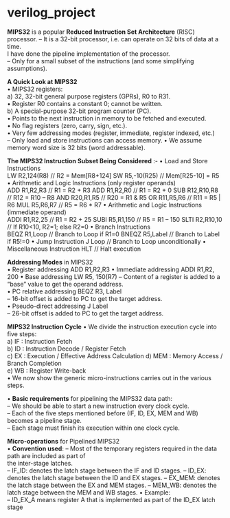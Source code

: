 # verilog_project

**MIPS32** is a	popular	**Reduced	Instruction	Set	Architecture**	(RISC)	processor.
– It	is	a	32-bit	processor,	i.e.	can	operate	on	32	bits	of	data	at	a	time.	
I have done the pipeline	implementation	of	the	processor.	
– Only	for	a	small	subset	of	the	instructions	(and	some	simplifying	assumptions).



**A	Quick	Look	at	MIPS32**	
• MIPS32	registers:	
a) 32,	32-bit	general	purpose	registers	(GPRs),	R0	to	R31.	
• Register	R0	contains	a	constant	0;	cannot	be	written.	
b) A	special-purpose	32-bit	program	counter	(PC).	
• Points	to	the	next	instruction	in	memory	to	be	fetched	and	executed.	
• No	flag	registers	(zero,	carry,	sign,	etc.).	
• Very	few	addressing	modes	(register,	immediate,	register	indexed,	etc.)	
– Only	load	and	store	instructions	can	access	memory.	
• We	assume	memory	word	size	is	32	bits	(word	addressable).


**The	MIPS32	Instruction	Subset	Being	Considered** :-
• Load	and	Store	Instructions	
LW R2,124(R8) // R2 = Mem[R8+124] 
SW R5,-10(R25) // Mem[R25-10] = R5 
• Arithmetic	and	Logic	Instructions	(only	register	operands)	
ADD R1,R2,R3 // R1 = R2 + R3 
ADD R1,R2,R0 // R1 = R2 + 0 
SUB R12,R10,R8 // R12 = R10 – R8 
AND R20,R1,R5 // R20 = R1 & R5 
OR R11,R5,R6 // R11 = R5 | R6 
MUL R5,R6,R7 // R5 = R6 * R7
• Arithmetic	and	Logic	Instructions	(immediate	operand)	
ADDI R1,R2,25 // R1 = R2 + 25 
SUBI R5,R1,150 // R5 = R1 – 150 
SLTI R2,R10,10 // If R10<10, R2=1; else R2=0 
• Branch	Instructions	
BEQZ R1,Loop // Branch to Loop if R1=0 
BNEQZ R5,Label // Branch to Label if R5!=0 
• Jump	Instruction	
J Loop // Branch to Loop unconditionally 
• Miscellaneous	Instruction	
HLT // Halt execution


**Addressing	Modes**	in	MIPS32	
• Register	addressing ADD R1,R2,R3	
• Immediate	addressing ADDI R1,R2,	200	
• Base	addressing LW R5,	150(R7)	
– Content	of	a	register	is	added	to	a	“base”	value	to	get	the	operand	address.	
• PC	relative	addressing BEQZ R3,	Label	
– 16-bit	offset	is	added	to	PC	to	get	the	target	address.	
• Pseudo-direct	addressing J Label	
– 26-bit	offset	is	added	to	PC	to	get	the	target	address.	


**MIPS32	Instruction	Cycle**	
• We	divide	the	instruction	execution	cycle	into	five	steps:	
a) IF	 :	Instruction	Fetch	
b) ID	 :	Instruction	Decode	/	Register	Fetch	
c) EX	 :	Execution	/	Effective	Address	Calculation	
d) MEM	 :	Memory	Access	/	Branch	Completion	
e) WB	 :	Register	Write-back	
• We	now	show	the	generic	micro-instructions	carries	out	in	the	
various	steps.


• **Basic	requirements**	for	pipelining	the	MIPS32	data	path:	
– We	should	be	able	to	start	a	new	instruction	every	clock	cycle.	
– Each	of	the	five	steps	mentioned	before	(IF,	ID,	EX,	MEM	and	WB)	
becomes	a	pipeline	stage.	
– Each	stage	must	finish	its	execution	within	one	clock	cycle.	



**Micro-operations**	for	Pipelined	MIPS32	
• **Convention	used**:	
– Most	of	the	temporary	registers	required	in	the	data	path	are	included	as	part	of	
the	inter-stage	latches.	
– IF_ID:	denotes	the	latch	stage	between	the	IF	and	ID	stages.	
– ID_EX:	denotes	the	latch	stage	between	the	ID	and	EX	stages.	
– EX_MEM:	denotes	the	latch	stage	between	the	EX	and	MEM	stages.	
– MEM_WB:	denotes	the	latch	stage	between	the	MEM	and	WB	stages.	
• Example:	
– ID_EX_A	means	register	A	that	is	implemented	as	part	of	the	ID_EX	latch	stage

